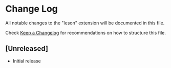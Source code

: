 # Change Log

All notable changes to the "leson" extension will be documented in this file.

Check [Keep a Changelog](http://keepachangelog.com/) for recommendations on how to structure this file.

## [Unreleased]

- Initial release